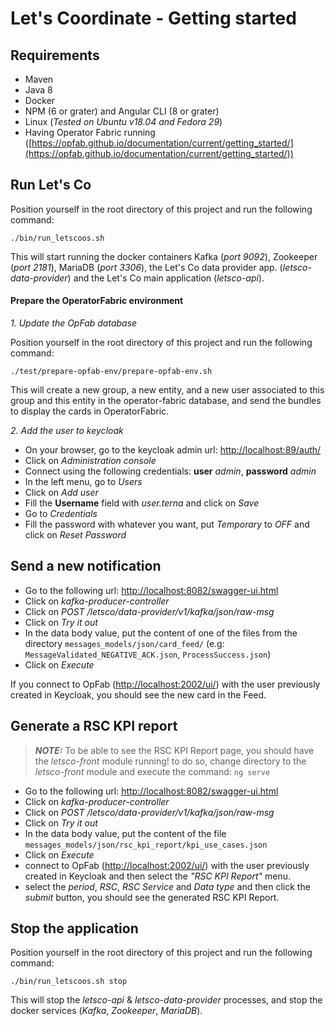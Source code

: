 # Let's Coordinate - Getting started

## Requirements

* Maven
* Java 8
* Docker
* NPM (6 or grater) and Angular CLI (8 or grater)
* Linux (*Tested on Ubuntu v18.04 and Fedora 29*)
* Having Operator Fabric running ([https://opfab.github.io/documentation/current/getting_started/](https://opfab.github.io/documentation/current/getting_started/))

## Run Let's Co

Position yourself in the root directory of this project and run the following command:

`./bin/run_letscoos.sh`

This will start running the docker containers Kafka (*port 9092*), Zookeeper (*port 2181*), MariaDB (*port 3306*), the Let's Co data provider app. (*letsco-data-provider*) and the Let's Co main application (*letsco-api*).

#### Prepare the OperatorFabric environment

*1. Update the OpFab database*

Position yourself in the root directory of this project and run the following command:

`./test/prepare-opfab-env/prepare-opfab-env.sh`

This will create a new group, a new entity, and a new user associated to this group and this entity in the operator-fabric database, and send the bundles to display the cards in OperatorFabric.

*2. Add the user to keycloak*

- On your browser, go to the keycloak admin url: [http://localhost:89/auth/](http://localhost:89/auth/)
- Click on *Administration console*
- Connect using the following credentials: **user** *admin*, **password** *admin*
- In the left menu, go to *Users*
- Click on *Add user*
- Fill the **Username** field with *user.terna* and click on *Save*
- Go to *Credentials*
- Fill the password with whatever you want, put *Temporary* to *OFF* and click on *Reset Password*

## Send a new notification

- Go to the following url: [http://localhost:8082/swagger-ui.html](http://localhost:8082/swagger-ui.html)
- Click on *kafka-producer-controller*
- Click on *POST /letsco/data-provider/v1/kafka/json/raw-msg*
- Click on *Try it out*
- In the data body value, put the content of one of the files from the directory `messages_models/json/card_feed/` (e.g: `MessageValidated_NEGATIVE_ACK.json`, `ProcessSuccess.json`)
- Click on *Execute*

If you connect to OpFab ([http://localhost:2002/ui/](http://localhost:2002/ui/)) with the user previously created in Keycloak, you should see the new card in the Feed.

## Generate a RSC KPI report

> **_NOTE:_** To be able to see the RSC KPI Report page, you should have the *letsco-front* module running! to do so, change directory to the *letsco-front* module and execute the command: `ng serve`

- Go to the following url: [http://localhost:8082/swagger-ui.html](http://localhost:8082/swagger-ui.html)
- Click on *kafka-producer-controller*
- Click on *POST /letsco/data-provider/v1/kafka/json/raw-msg*
- Click on *Try it out*
- In the data body value, put the content of the file `messages_models/json/rsc_kpi_report/kpi_use_cases.json`
- Click on *Execute*
- connect to OpFab ([http://localhost:2002/ui/](http://localhost:2002/ui/)) with the user previously created in Keycloak and then select the *"RSC KPI Report"* menu.
- select the *period*, *RSC*, *RSC Service* and *Data type* and then click the *submit* button, you should see the generated RSC KPI Report.

## Stop the application

Position yourself in the root directory of this project and run the following command:

`./bin/run_letscoos.sh stop`

This will stop the *letsco-api* & *letsco-data-provider* processes, and stop the docker services (*Kafka*, *Zookeeper*, *MariaDB*).
